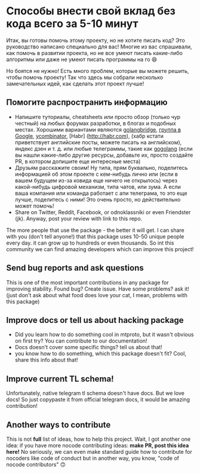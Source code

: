 # Способы внести свой вклад без кода всего за 5-10 минут

Итак, вы готовы помочь этому проекту, но не хотите писать код? Это руководство написано специально для вас! Многие из вас спрашивали, как помочь в развитии проекта, но не все умеют писать какие-либо алгоритмы или даже не умеют писать программы на го 😄

Но боятся не нужно! Есть много проблем, которые вы можете решить, чтобы помочь проекту! Так что здесь мы собрали несколько замечательных идей, как сделать этот проект лучше!

## Помогите распространить информацию

* Напишите туториалы, cheatsheets или просто обзор (только чур честный) на любых форумах разработки, в блогах и подобных местах. Хорошими вариантами являются [golangbridge](https://forum.golangbridge.org/), [группа в Google](https://groups.google.com/g/golang-nuts), [ycombinator](https://news.ycombinator.com/newest), [Habr] (http://habr.com), (хабр кстати приветствует английские посты, можете писать на английском), яндекс дзен и т. д. или любые телеграммы, такие как [gogolang](https://t.me/gogolang) (если вы нашли какие-либо другие ресурсы, добавьте их, просто создайте PR, в котором допишите еще интересные места)
* Друзьям расскажите своим! Ну типа, прям буквально, поделитесь информацией об этом проекте с кем-нибудь лично или (если в вашем будущем из-за ковида еще ничего не открылось) через какой-нибудь цифровой механизм, типа чатов, или зума. А если ваша компания или команда работает с апи телеграма, то это еще лучше, поделитесь с ними! Это очень просто, но действительно может помочь!
* Share on Twitter, Reddit, Facebook, or odnoklassniki or even Friendster (jk). Anyway, post your review with link to this repo.

The more people that use the package - the better it will get. I can share with you (don't tell anyone!) that this package uses 10-50 unique people every day. it can grow up to hundreds or even thousands. So int this community we can find amazing developers which can improve this project!

## Send bug reports and ask questions

This is one of the most important contributions in any package for improving stability. Found bug? Create issue. Have some problems? ask it! (just don't ask about what food does love your cat, I mean, problems with this package)

## Improve docs or tell us about hacking package

* Did you learn how to do something cool in mtproto, but it wasn't obvious on first try? You can contribute to our documentation!
* Docs doesn't cover some specific things? tell us about that!
* you know how to do something, which this package doesn't fit? Cool, share this info about that!

## Improve current TL schema!

Unfortunately, native telegram tl schema doesn't have docs. But we love docs! So just copypaste it from official telegram docs, it would be amazing contribution!

## Another ways to contribute

This is not **full** list of ideas, how to help this project. Wait, I got another one idea: if you have more nocode contributing ideas: **make PR, post this idea here!** No seriously, we can even make standard guide how to contribute for nocoders like code of conduct but in another way, you know, "code of nocode contributors" 🙃
